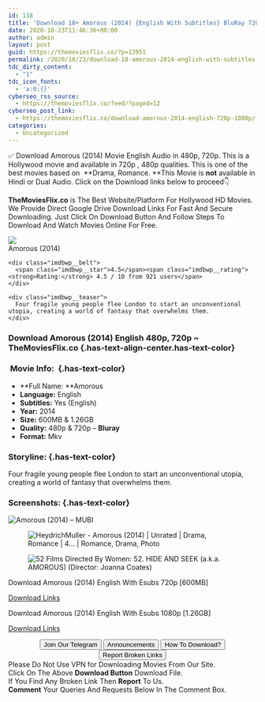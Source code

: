 ```yaml
---
id: 138
title: 'Download 18+ Amorous (2014) {English With Subtitles} BluRay 720p [600MB] || 1080p [1.26GB]'
date: 2020-10-23T11:46:36+00:00
author: admin
layout: post
guid: https://themoviesflix.co/?p=13951
permalink: /2020/10/23/download-18-amorous-2014-english-with-subtitles-bluray-720p-600mb-1080p-1-26gb/
tdc_dirty_content:
  - "1"
tdc_icon_fonts:
  - 'a:0:{}'
cyberseo_rss_source:
  - https://themoviesflix.co/feed/?paged=12
cyberseo_post_link:
  - https://themoviesflix.co/download-amorous-2014-english-720p-1080p/
categories:
  - Uncategorized
---
```

✅ Download Amorous (2014) Movie&nbsp;English Audio in&nbsp;480p,&nbsp;720p. This is a Hollywood movie and available in&nbsp;720p&nbsp;,&nbsp;480p&nbsp;qualities. This is one of the best movies based on &nbsp;**Drama,&nbsp;Romance.&nbsp;**This Movie is&nbsp;**not**&nbsp;available in Hindi or Dual Audio.&nbsp;Click on the Download links below to proceed👇

**TheMoviesFlix.co**&nbsp;is The Best Website/Platform For Hollywood HD Movies. We Provide Direct Google Drive Download Links For Fast And Secure Downloading. Just Click On Download Button And Follow Steps To Download And Watch Movies Online For Free.

<div class="imdbwp imdbwp--movie dark">
  <div class="imdbwp__thumb">
    <a class="imdbwp__link" target="_blank" title="Amorous" href="https://www.imdb.com/title/tt2723176/" rel="nofollow noopener noreferrer"><img class="imdbwp__img" src="https://m.media-amazon.com/images/M/MV5BMjAyMDM2ODQ5Nl5BMl5BanBnXkFtZTgwNTQ1MjE4NTE@._V1_SX300.jpg" /></a>
  </div>
  
  <div class="imdbwp__content">
    <div class="imdbwp__header">
      <span class="imdbwp__title">Amorous</span> (2014)
    </div>
    
    <div class="imdbwp__belt">
      <span class="imdbwp__star">4.5</span><span class="imdbwp__rating"><strong>Rating:</strong> 4.5 / 10 from 921 users</span>
    </div>
    
    <div class="imdbwp__teaser">
      Four fragile young people flee London to start an unconventional utopia, creating a world of fantasy that overwhelms them.
    </div>
  </div>
</div>

### Download Amorous (2014) English 480p, 720p ~ TheMoviesFlix.co {.has-text-align-center.has-text-color}

### &nbsp;Movie Info:&nbsp; {.has-text-color}

  * **Full Name:&nbsp;**Amorous
  * **Language:**&nbsp;English
  * **Subtitles:**&nbsp;Yes (English)
  * **Year:**&nbsp;2014
  * **Size:**&nbsp;600MB & 1.26GB
  * **Quality:**&nbsp;480p & 720p –&nbsp;**Bluray**
  * **Format:**&nbsp;Mkv

### Storyline: {.has-text-color}

Four fragile young people flee London to start an unconventional utopia, creating a world of fantasy that overwhelms them.

### Screenshots: {.has-text-color}<figure class="wp-block-image">

![Amorous (2014) – MUBI](https://images.mubicdn.net/images/film/114619/cache-94567-1515373745/image-w1280.jpg) </figure> <figure class="wp-block-image alignwide">![HeydrichMuller - Amorous (2014) | Unrated | Drama, Romance | 4... | Romance, Drama, Photo](https://i.pinimg.com/736x/b2/fa/39/b2fa39883d32881658ada954d1d7c222.jpg)</figure> <figure class="wp-block-image alignwide">![52 Films Directed By Women: 52. HIDE AND SEEK (a.k.a. AMOROUS) (Director: Joanna Coates)](https://cdn.bitlanders.com/users/galleries/273700/273700_gallery_5780b1472baae_jpg_fa_rszd.jpg)</figure> 

<p class="has-text-align-center has-text-color has-medium-font-size">
  Download Amorous (2014) English With Esubs 720p [600MB]
</p>

<span class="mb-center maxbutton-3-center"><span class="maxbutton-3-container mb-container"><a class="maxbutton-3 maxbutton maxbutton-post-button" target="_blank" rel="nofollow noopener noreferrer" href="https://coinquint.com/a16002/"><span class="mb-text">Download Links</span></a></span></span>

<p class="has-text-align-center has-text-color has-medium-font-size">
  Download Amorous (2014) English With Esubs 1080p [1.26GB]
</p>

<span class="mb-center maxbutton-3-center"><span class="maxbutton-3-container mb-container"><a class="maxbutton-3 maxbutton maxbutton-post-button" target="_blank" rel="nofollow noopener noreferrer" href="https://coinquint.com/a16005/"><span class="mb-text">Download Links</span></a></span></span>

<center>
</center>

<center>
  <a href="https://t.me/themoviesflixcom" target="_blank" data-wpel-link="external" rel="nofollow external noopener noreferrer"><button class="button button5">Join Our Telegram</button></a> <a href="https://themoviesflix.co/download-amorous-2014-english-720p-1080p/#" target="_blank" data-wpel-link="external" rel="nofollow external noopener noreferrer"><button class="button button5">Announcements</button></a> <a href="https://themoviesflix.com/how-to-download/" target="_blank" data-wpel-link="external" rel="nofollow external noopener noreferrer"><button class="button button5">How To Download?</button></a> <a href="https://themoviesflix.co/download-amorous-2014-english-720p-1080p/#" target="_blank" data-wpel-link="external" rel="nofollow external noopener noreferrer"><button class="button button5">Report Broken Links</button></a>
</center>

<div class="alert alert-danger">
  Please Do Not Use VPN for Downloading Movies From Our Site.
</div>

<div class="alert alert-success">
  Click On The Above <strong>Download Button</strong> Download File.
</div>

<div class="alert alert-warning">
  If You Find Any Broken Link Then <strong>Report</strong> To Us.
</div>

<div class="alert alert-info">
  <strong>Comment</strong> Your Queries And Requests Below In The Comment Box.
</div>